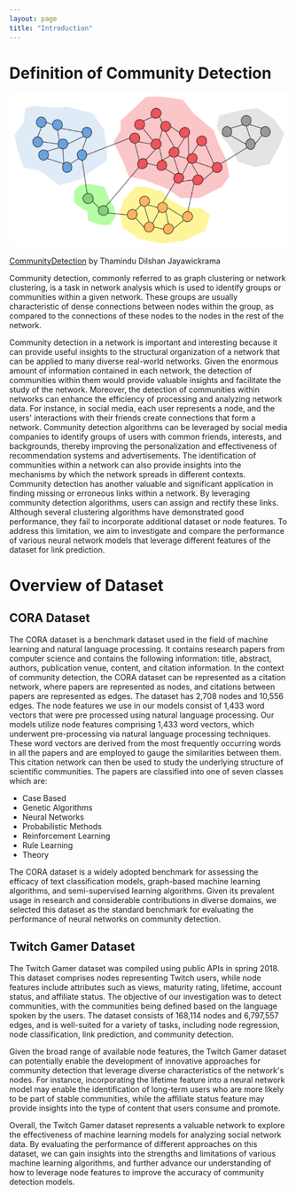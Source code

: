 ```yaml
---
layout: page
title: "Introduction"
---
```


# Definition of Community Detection

![community_detection](figures/community_detection.png)

[CommunityDetection](https://towardsdatascience.com/community-detection-algorithms-9bd8951e7dae) by Thamindu Dilshan Jayawickrama

Community detection, commonly referred to as graph clustering or network clustering, is a task in network analysis which is used to identify groups or communities within a given network. These groups are usually characteristic of dense connections between nodes within the group, as compared to the connections of these nodes to the nodes in the rest of the network.

Community detection in a network is important and interesting because it can provide useful insights to the structural organization of a network that can be applied to many diverse real-world networks. Given the enormous amount of information contained in each network, the detection of communities within them would provide valuable insights and facilitate the study of the network. Moreover, the detection of communities within networks can enhance the efficiency of processing and analyzing network data. For instance, in social media, each user represents a node, and the users' interactions with their friends create connections that form a network. Community detection algorithms can be leveraged by social media companies to identify groups of users with common friends, interests, and backgrounds, thereby improving the personalization and effectiveness of recommendation systems and advertisements. The identification of communities within a network can also provide insights into the mechanisms by which the network spreads in different contexts. Community detection has another valuable and significant application in finding missing or erroneous links within a network. By leveraging community detection algorithms, users can assign and rectify these links. Although several clustering algorithms have demonstrated good performance, they fail to incorporate additional dataset or node features. To address this limitation, we aim to investigate and compare the performance of various neural network models that leverage different features of the dataset for link prediction.

# Overview of Dataset
## CORA Dataset

The CORA dataset is a benchmark dataset used in the field of machine learning and natural language processing. It contains research papers from computer science and contains the following information: title, abstract, authors, publication venue, content, and citation information. In the context of community detection, the CORA dataset can be represented as a citation network, where papers are represented as nodes, and citations between papers are represented as edges. The dataset has 2,708 nodes and 10,556 edges. The node features we use in our models consist of 1,433 word vectors that were pre processed using natural language processing. Our models utilize node features comprising 1,433 word vectors, which underwent pre-processing via natural language processing techniques. These word vectors are derived from the most frequently occurring words in all the papers and are employed to gauge the similarities between them. This citation network can then be used to study the underlying structure of scientific communities. The papers are classified into one of seven classes which are:

* Case Based
* Genetic Algorithms
* Neural Networks
* Probabilistic Methods
* Reinforcement Learning
* Rule Learning
* Theory

The CORA dataset is a widely adopted benchmark for assessing the efficacy of text classification models, graph-based machine learning algorithms, and semi-supervised learning algorithms. Given its prevalent usage in research and considerable contributions in diverse domains, we selected this dataset as the standard benchmark for evaluating the performance of neural networks on community detection.

## Twitch Gamer Dataset

The Twitch Gamer dataset was compiled using public APIs in spring  2018. This dataset comprises nodes representing Twitch users, while node features include attributes such as views, maturity rating, lifetime, account status, and affiliate status. The  objective of our investigation was to detect communities, with the communities being defined based on the language spoken by the users. The dataset consists of 168,114 nodes and 6,797,557 edges, and is well-suited for a variety of tasks, including node regression, node classification, link prediction, and community detection.

Given the broad range of available node features, the Twitch Gamer dataset can potentially enable the development of innovative approaches for community detection that leverage diverse characteristics of the network's nodes. For instance, incorporating the lifetime feature into a neural network model may enable the identification of long-term users who are more likely to be part of stable communities, while the affiliate status feature may provide insights into the type of content that users consume and promote.

Overall, the Twitch Gamer dataset represents a valuable network to explore the effectiveness of machine learning models for analyzing social network data. By evaluating the performance of different approaches on this dataset, we can gain insights into the strengths and limitations of various machine learning algorithms, and further advance our understanding of how to leverage node features to improve the accuracy of community detection models.